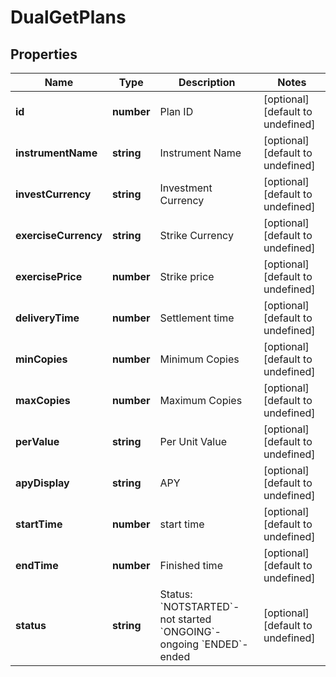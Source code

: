 # DualGetPlans

## Properties

Name | Type | Description | Notes
------------ | ------------- | ------------- | -------------
**id** | **number** | Plan ID | [optional] [default to undefined]
**instrumentName** | **string** | Instrument Name | [optional] [default to undefined]
**investCurrency** | **string** | Investment Currency | [optional] [default to undefined]
**exerciseCurrency** | **string** | Strike Currency | [optional] [default to undefined]
**exercisePrice** | **number** | Strike price | [optional] [default to undefined]
**deliveryTime** | **number** | Settlement time | [optional] [default to undefined]
**minCopies** | **number** | Minimum Copies | [optional] [default to undefined]
**maxCopies** | **number** | Maximum Copies | [optional] [default to undefined]
**perValue** | **string** | Per Unit Value | [optional] [default to undefined]
**apyDisplay** | **string** | APY | [optional] [default to undefined]
**startTime** | **number** | start time | [optional] [default to undefined]
**endTime** | **number** | Finished time | [optional] [default to undefined]
**status** | **string** | Status:   &#x60;NOTSTARTED&#x60;-not started  &#x60;ONGOING&#x60;-ongoing  &#x60;ENDED&#x60;-ended | [optional] [default to undefined]

